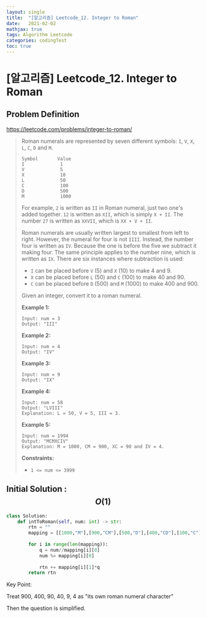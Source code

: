 ```yaml
---
layout: single
title:  "[알고리즘] Leetcode_12. Integer to Roman"
date:   2021-02-02
mathjax: true
tags: Algorithm Leetcode
categories: codingTest
toc: true
---
```

# [알고리즘] Leetcode_12. Integer to Roman

## Problem Definition

https://leetcode.com/problems/integer-to-roman/

 > Roman numerals are represented by seven different symbols: `I`, `V`, `X`, `L`, `C`, `D` and `M`.
 >
 > ```
 > Symbol       Value
 > I             1
 > V             5
 > X             10
 > L             50
 > C             100
 > D             500
 > M             1000
 > ```
 >
 > For example, `2` is written as `II` in Roman numeral, just two one's added together. `12` is written as `XII`, which is simply `X + II`. The number `27` is written as `XXVII`, which is `XX + V + II`.
 >
 > Roman numerals are usually written largest to smallest from left to right. However, the numeral for four is not `IIII`. Instead, the number four is written as `IV`. Because the one is before the five we subtract it making four. The same principle applies to the number nine, which is written as `IX`. There are six instances where subtraction is used:
 >
 > - `I` can be placed before `V` (5) and `X` (10) to make 4 and 9. 
 > - `X` can be placed before `L` (50) and `C` (100) to make 40 and 90. 
 > - `C` can be placed before `D` (500) and `M` (1000) to make 400 and 900.
 >
 > Given an integer, convert it to a roman numeral.
 >
 >  
 >
 > **Example 1:**
 >
 > ```
 > Input: num = 3
 > Output: "III"
 > ```
 >
 > **Example 2:**
 >
 > ```
 > Input: num = 4
 > Output: "IV"
 > ```
 >
 > **Example 3:**
 >
 > ```
 > Input: num = 9
 > Output: "IX"
 > ```
 >
 > **Example 4:**
 >
 > ```
 > Input: num = 58
 > Output: "LVIII"
 > Explanation: L = 50, V = 5, III = 3.
 > ```
 >
 > **Example 5:**
 >
 > ```
 > Input: num = 1994
 > Output: "MCMXCIV"
 > Explanation: M = 1000, CM = 900, XC = 90 and IV = 4.
 > ```
 >
 >  
 >
 > **Constraints:**
 >
 > - `1 <= num <= 3999`

## Initial Solution : $$O(1)$$

```python
class Solution:
    def intToRoman(self, num: int) -> str:
        rtn = ""
        mapping = [[1000,"M"],[900,"CM"],[500,"D"],[400,"CD"],[100,"C"],[90,"XC"],[50,"L"],[40,"XL"],[10,"X"],[9,"IX"],[5,"V"],[4,"IV"],[1,"I"]]
        
        for i in range(len(mapping)):
            q = num//mapping[i][0]
            num %= mapping[i][0]
            
            rtn += mapping[i][1]*q
        return rtn
```

Key Point: 

Treat 900, 400, 90, 40, 9, 4 as  "its own roman numeral character" 

Then the question is simplified.